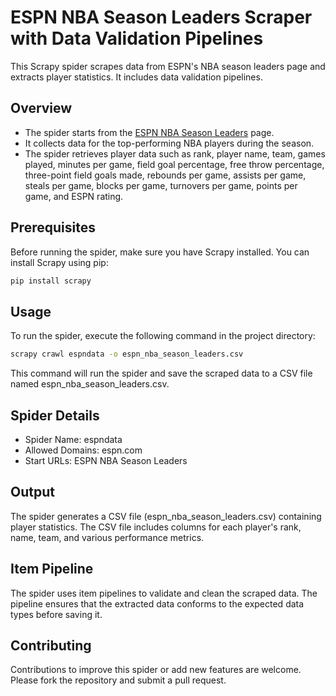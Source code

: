 # ESPN NBA Season Leaders Scraper with Data Validation Pipelines

This Scrapy spider scrapes data from ESPN's NBA season leaders page and extracts player statistics. It includes data validation pipelines.

## Overview

- The spider starts from the [ESPN NBA Season Leaders](https://www.espn.com/nba/seasonleaders/_/league/nba) page.
- It collects data for the top-performing NBA players during the season.
- The spider retrieves player data such as rank, player name, team, games played, minutes per game, field goal percentage, free throw percentage, three-point field goals made, rebounds per game, assists per game, steals per game, blocks per game, turnovers per game, points per game, and ESPN rating.


## Prerequisites

Before running the spider, make sure you have Scrapy installed. You can install Scrapy using pip:

```bash
pip install scrapy
```

## Usage        
To run the spider, execute the following command in the project directory:
```bash
scrapy crawl espndata -o espn_nba_season_leaders.csv
```
This command will run the spider and save the scraped data to a CSV file named espn_nba_season_leaders.csv.

## Spider Details
* Spider Name: espndata
* Allowed Domains: espn.com
* Start URLs: ESPN NBA Season Leaders

## Output

The spider generates a CSV file (espn_nba_season_leaders.csv) containing player statistics. The CSV file includes columns for each player's rank, name, team, and various performance metrics.

## Item Pipeline
The spider uses item pipelines to validate and clean the scraped data. The pipeline ensures that the extracted data conforms to the expected data types before saving it.

## Contributing

Contributions to improve this spider or add new features are welcome. Please fork the repository and submit a pull request.
